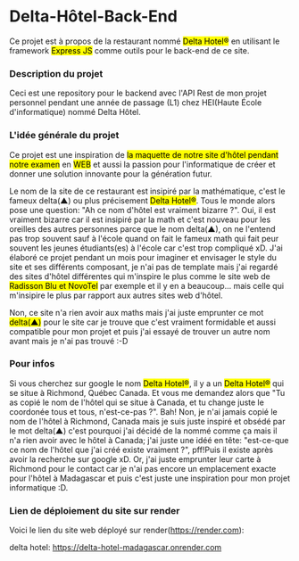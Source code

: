 # Delta-Hôtel-Back-End
Ce projet est à propos de la restaurant nommé <mark>Delta Hotel®</mark> en utilisant le framework <mark>Express JS</mark> comme outils pour le back-end de ce site.

### Description du projet
Ceci est une repository pour le backend avec l'API Rest de mon projet personnel pendant une année de passage (L1) chez HEI(Haute École d'informatique) nommé Delta Hôtel.

### L'idée générale du projet
Ce projet est une inspiration de <mark>la maquette de notre site d'hôtel pendant notre examen</mark> en <mark>WEB</mark> et aussi la passion pour l'informatique de créer et donner une solution innovante pour la génération futur. 

Le nom de la site de ce restaurant est insipiré par la mathématique, c'est le fameux delta(▲) ou plus précisement <mark>Delta Hotel®</mark>. Tous le monde alors pose une question: "Ah ce nom d'hôtel est vraiment bizarre ?". Oui, il est vraiment bizarre car il est insipiré par la math et c'est nouveau pour les oreilles des autres personnes parce que le nom delta(▲), on ne l'entend pas trop souvent sauf à l'école quand on fait le fameux math qui fait peur souvent les jeunes étudiants(es) à l'école car c'est trop compliqué xD.
J'ai élaboré ce projet pendant un mois pour imaginer et envisager le style du site et ses différents composant, je n'ai pas de template mais j'ai regardé des sites d'hôtel différentes qui m'inspire le plus comme le site web de <mark>Radisson Blu et NovoTel</mark> par exemple et il y en a beaucoup... mais celle qui m'insipire le plus par rapport aux autres sites web d'hôtel.

Non, ce site n'a rien avoir aux maths mais j'ai juste emprunter ce mot <mark>delta(▲)</mark> pour le site car je trouve que c'est vraiment formidable et aussi compatible pour mon projet et puis j'ai essayé de trouver un autre nom avant mais je n'ai pas trouvé :-D

### Pour infos
Si vous cherchez sur google le nom <mark>Delta Hotel®</mark>, il y a un <mark>Delta Hotel®</mark> qui se situe à Richmond, Québec Canada. Et vous me 
demandez alors que "Tu as copié le nom de l'hôtel qui se situe à Canada, et tu change juste le coordonée tous et tous, n'est-ce-pas ?". Bah! Non,
je n'ai jamais copié le nom de l'hôtel à Richmond, Canada mais je suis juste inspiré et obsédé par le mot delta(▲) c'est pourquoi j'ai décidé de la 
nommé comme ça mais il n'a rien avoir avec le hôtel à Canada; j'ai juste une idéé en tête: "est-ce-que ce nom de l'hôtel que j'ai créé existe vraiment ?", pff!Puis il existe après avoir la recherche sur google xD. Or, j'ai juste emprunter leur carte à Richmond pour le contact car je n'ai pas encore un emplacement exacte pour l'hôtel à Madagascar et puis c'est juste une inspiration pour mon projet informatique :D.


### Lien de déploiement du site sur render
Voici le lien du site web déployé sur render(https://render.com): 

delta hotel: https://delta-hotel-madagascar.onrender.com